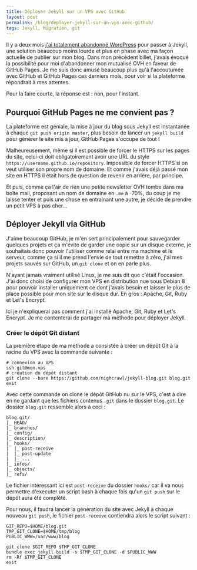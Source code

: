 ```yaml
---
title: Déployer Jekyll sur un VPS avec GitHub
layout: post
permalink: /blog/deployer-jekyll-sur-un-vps-avec-github/
tags: Jekyll, Migration, git
---
```


Il y a deux mois [j'ai totalement abandonné WordPress][1] pour passer à Jekyll, une solution beaucoup moins lourde et plus en phase avec ma façon actuelle de publier sur mon blog. Dans mon précédent billet, j'avais évoqué la possibilité pour moi d'abandonner mon mutualisé OVH en faveur de GitHub Pages.
Je me suis donc amusé beaucoup plus qu'à l'accoutumée avec GitHub et GitHub Pages ces derniers mois, pour voir si la plateforme répondrait à mes attentes.<!--more-->

Pour la faire courte, la réponse est : non, pour l'instant.

## Pourquoi GitHub Pages ne me convient pas ?

La plateforme est géniale, la mise à jour du blog sous Jekyll est instantanée à chaque `git push origin master`, plus besoin de lancer un `jekyll build` pour générer le site mis à jour, GitHub Pages s'occupe de tout !

Malheureusement, même si il est possible de forcer le HTTPS sur les pages du site, celui-ci doit obligatoirement avoir une URL du style `https://username.github.io/repository`. Impossible de forcer HTTPS si on veut utiliser son propre nom de domaine. Et comme j'avais déjà passé mon site en HTTPS il était hors de question de revenir en arrière, par principe.

Et puis, comme ça l'air de rien une petite newsletter OVH tombe dans ma boîte mail, proposant un nom de domaine en `.me` à -70%, du coup je me laisse tenter et puis une chose en entrainant une autre, je décide de prendre un petit VPS à pas cher...

## Déployer Jekyll via GitHub

J'aime beaucoup GitHub, je m'en sert principalement pour sauvegarder quelques projets et ça m'évite de garder une copie sur un disque externe, je souhaitais donc pouvoir l'utiliser comme relai entre ma machine et le serveur, comme ça si il me prend l'envie de tout remettre à zéro, j'ai mes projets sauvés sur GitHub, un `git clone` et on en parle plus.

N'ayant jamais vraiment utilisé Linux, je me suis dit que c'était l'occasion. J'ai donc choisi de configurer mon VPS en distribution nue sous Debian 8 pour pouvoir installer uniquement ce dont j'avais besoin et laisser le plus de place possible pour mon site sur le disque dur. En gros :  Apache, Git, Ruby et Let's Encrypt.

Ici je n'expliquerai pas comment j'ai installé Apache, Git, Ruby et Let's Encrypt. Je me contenterai de partager ma méthode pour déployer Jekyll.

### Créer le dépôt Git distant

La première étape de ma méthode a consistée à créer un dépôt Git à la racine du VPS avec la commande suivante :

```
# connexion au VPS
ssh git@mon.vps
# création du dépôt distant
git clone --bare https://github.com/nighcrawl/jekyll-blog.git blog.git
exit
```

Avec cette commande on clone le dépôt GitHub nu sur le VPS, c'est à dire en ne gardant que les fichiers contenus `.git` dans le dossier `blog.git`. Le dossier `blog.git` ressemble alors à ceci :

```
blog.git/
|_ HEAD/
|_ branches/
|_ config/
|_ description/
|_ hooks/
|  |_ post-receive
|  |_ post-update
|  |_ ...
|_ infos/
|_ objects/
|_ refs/
```

Le fichier intéressant ici est `post-receive` du dossier `hooks/` car il va nous permettre d'executer un script bash à chaque fois qu'un `git push` sur le dépôt aura été complété. 

Pour nous, il faudra lancer la génération du site avec Jekyll à chaque nouveau `git push`, le fichier `post-receive` contiendra alors le script suivant : 

```
GIT_REPO=$HOME/blog.git
TMP_GIT_CLONE=$HOME/tmp/blog
PUBLIC_WWW=/var/www/blog

git clone $GIT_REPO $TMP_GIT_CLONE
bundle exec jekyll build -s $TMP_GIT_CLONE -d $PUBLIC_WWW
rm -Rf $TMP_GIT_CLONE
exit
```

[1]: {{site.baseurl}}/blog/jekyll